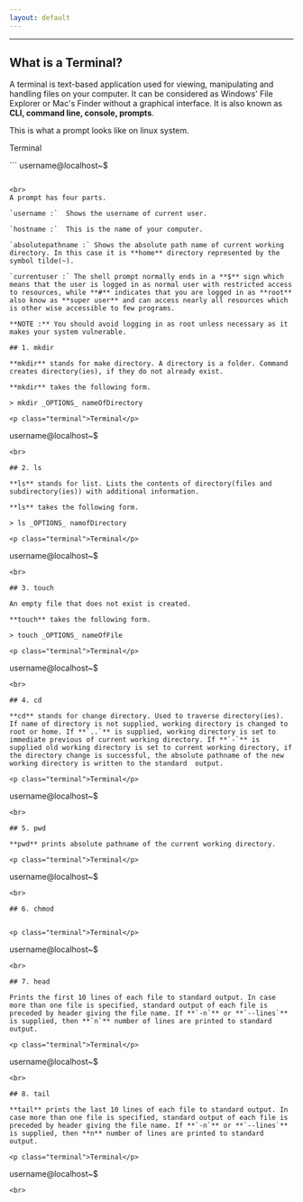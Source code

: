 ```yaml
---
layout: default
---
```

---

## What is a Terminal?

A terminal is text-based application used for viewing, manipulating and handling files on your computer. It can be considered as Windows' File Explorer or Mac's Finder without a graphical interface. It is also known as **CLI, command line, console, prompts**. 

This is what a prompt looks like on linux system.

<p class="terminal">Terminal</p>
```
username@localhost~$

```

<br>
A prompt has four parts.

`username :`  Shows the username of current user. 

`hostname :`  This is the name of your computer.

`absolutepathname :` Shows the absolute path name of current working directory. In this case it is **home** directory represented by the symbol tilde(~).

`currentuser :` The shell prompt normally ends in a **$** sign which means that the user is logged in as normal user with restricted access to resources, while **#** indicates that you are logged in as **root** also know as **super user** and can access nearly all resources which is other wise accessible to few programs. 

**NOTE :** You should avoid logging in as root unless necessary as it makes your system vulnerable.

## 1. mkdir

**mkdir** stands for make directory. A directory is a folder. Command creates directory(ies), if they do not already exist.

**mkdir** takes the following form.

> mkdir _OPTIONS_ nameOfDirectory

<p class="terminal">Terminal</p>
```
username@localhost~$

```
<br>

## 2. ls

**ls** stands for list. Lists the contents of directory(files and subdirectory(ies)) with additional information. 

**ls** takes the following form.

> ls _OPTIONS_ namofDirectory

<p class="terminal">Terminal</p> 
```
username@localhost~$

```
<br>

## 3. touch

An empty file that does not exist is created.

**touch** takes the following form.

> touch _OPTIONS_ nameOfFile

<p class="terminal">Terminal</p>
```
username@localhost~$

```
<br>

## 4. cd

**cd** stands for change directory. Used to traverse directory(ies). If name of directory is not supplied, working directory is changed to root or home. If **`..`** is supplied, working directory is set to immediate previous of current working directory. If **`-`** is supplied old working directory is set to current working directory, if the directory change is successful, the absolute pathname of the new working directory is written to the standard  output.

<p class="terminal">Terminal</p>
```
username@localhost~$

```
<br>

## 5. pwd

**pwd** prints absolute pathname of the current working directory. 

<p class="terminal">Terminal</p>
```
username@localhost~$

```
<br>

## 6. chmod


<p class="terminal">Terminal</p>
```
username@localhost~$

```
<br>

## 7. head

Prints the first 10 lines of each file to standard output. In case more than one file is specified, standard output of each file is preceded by header giving the file name. If **`-n`** or **`--lines`** is supplied, then **`n`** number of lines are printed to standard output.

<p class="terminal">Terminal</p>
```
username@localhost~$

```
<br>

## 8. tail

**tail** prints the last 10 lines of each file to standard output. In case more than one file is specified, standard output of each file is preceded by header giving the file name. If **`-n`** or **`--lines`** is supplied, then **n** number of lines are printed to standard output.

<p class="terminal">Terminal</p>
```
username@localhost~$

```
<br>
